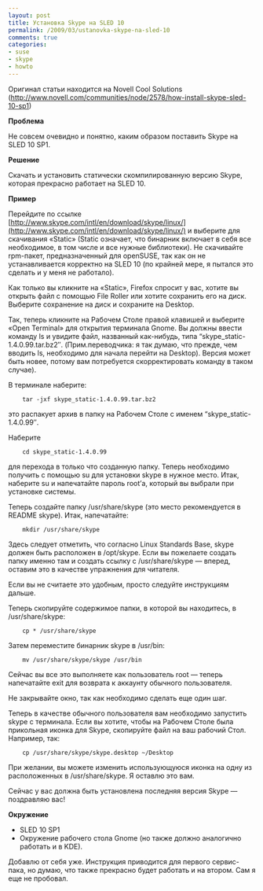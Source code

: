 ```yaml
---
layout: post
title: Установка Skype на SLED 10
permalink: /2009/03/ustanovka-skype-na-sled-10
comments: true
categories:
- suse
- skype
- howto
---
```


Оригинал статьи находится на Novell Cool Solutions
(http://www.novell.com/communities/node/2578/how-install-skype-sled-10-sp1)

**Проблема**

Не совсем очевидно и понятно, каким образом поставить Skype на SLED 10 SP1.

<!--more-->

**Решение**

Скачать и установить статически скомпилированную версию Skype, которая
прекрасно работает на SLED 10.

**Пример**

Перейдите по ссылке [http://www.skype.com/intl/en/download/skype/linux/](http://www.skype.com/intl/en/download/skype/linux/) и выберите для скачивания
«Static» (Static означает, что бинарник включает в себя все необходимое, в том
числе и все нужные библиотеки). Не скачивайте rpm-пакет, предназначенный для
openSUSE, так как он не устанавливается корректно на SLED 10 (по крайней мере,
я пытался это сделать и у меня не работало).

Как только вы кликните на «Static», Firefox спросит у вас, хотите вы открыть
файл с помощью File Roller или хотите сохранить его на диск. Выберите
сохранение на диск и сохраните на Desktop.

Так, теперь кликните на Рабочем Столе правой клавишей и выберите «Open
Terminal» для открытия терминала Gnome. Вы должны ввести команду ls и увидите
файл, названный как-нибудь, типа “skype_static-1.4.0.99.tar.bz2″.
(Прим.переводчика: я так думаю, что прежде, чем вводить ls, необходимо для
начала перейти на Desktop). Версия может быть новее, потому вам потребуется
скорректировать команду в таком случае).

В терминале наберите:

		tar -jxf skype_static-1.4.0.99.tar.bz2

это распакует архив в папку на Рабочем Столе с именем “skype_static-1.4.0.99″.

Наберите

		cd skype_static-1.4.0.99

для перехода в только что созданную папку. Теперь необходимо получить с
помощью su для установки skype в нужное место. Итак, наберите su и напечатайте
пароль root’а, который вы выбрали при установке системы.

Теперь создайте папку /usr/share/skype (это место рекомендуется в README
skype). Итак, напечатайте:

		mkdir /usr/share/skype

Здесь следует отметить, что согласно Linux Standards Base, skype должен быть
расположен в /opt/skype. Если вы пожелаете создать папку именно там и создать
ссылку с /usr/share/skype — вперед, оставим это в качестве упражнения для
читателя.

Если вы не считаете это удобным, просто следуйте инструкциям дальше.

Теперь скопируйте содержимое папки, в которой вы находитесь, в
/usr/share/skype:

		cp * /usr/share/skype

Затем переместите бинарник skype в /usr/bin:

		mv /usr/share/skype/skype /usr/bin

Сейчас вы все это выполняете как пользователь root — теперь напечатайте exit
для возврата к аккаунту обычного пользователя.

Не закрывайте окно, так как необходимо сделать еще один шаг.

Теперь в качестве обычного пользователя вам необходимо запустить skype с
терминала. Если вы хотите, чтобы на Рабочем Столе была прикольная иконка для
Skype, скопируйте файл на ваш рабочий Стол. Например, так:

		cp /usr/share/skype/skype.desktop ~/Desktop

При желании, вы можете изменить использующуюся иконка на одну из расположенных
в /usr/share/skype. Я оставлю это вам.

Сейчас у вас должна быть установлена последняя версия Skype — поздравляю вас!

**Окружение**

* SLED 10 SP1
* Окружение рабочего стола Gnome (но также должно аналогично работать и в KDE).

Добавлю от себя уже. Инструкция приводится для первого сервис-пака, но думаю,
что также прекрасно будет работать и на втором. Сам я еще не пробовал.

